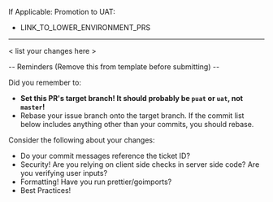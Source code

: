If Applicable:
Promotion to UAT:
- LINK_TO_LOWER_ENVIRONMENT_PRS

----

< list your changes here >
 
-- Reminders (Remove this from template before submitting) --

Did you remember to:
- **Set this PR's target branch!  It should probably be `puat` or `uat`, not `master`!**
- Rebase your issue branch onto the target branch. If the commit list below includes anything other than your commits, you should rebase.

Consider the following about your changes:
- Do your commit messages reference the ticket ID?
- Security! Are you relying on client side checks in server side code? Are you verifying user inputs?
- Formatting! Have you run prettier/goimports?
- Best Practices!

